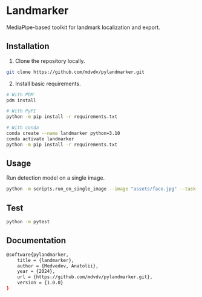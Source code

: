 # Landmarker

MediaPipe-based toolkit for landmark localization and export.

## Installation

1. Clone the repository locally.

```bash
git clone https://github.com/mdvdv/pylandmarker.git
```

2. Install basic requirements.

```bash
# With PDM
pdm install

# With PyPI
python -m pip install -r requirements.txt

# With conda
conda create --name landmarker python=3.10
conda activate landmarker
python -m pip install -r requirements.txt
```

## Usage

Run detection model on a single image.

```bash
python -m scripts.run_on_single_image --image "assets/face.jpg" --task "face" --config "configs/face_detector.yaml"
```

## Test

```bash
python -m pytest
```

## Documentation

```bash
@software{pylandmarker,
    title = {landmarker},
    author = {Medvedev, Anatolii},
    year = {2024},
    url = {https://github.com/mdvdv/pylandmarker.git},
    version = {1.0.0}
}
```

